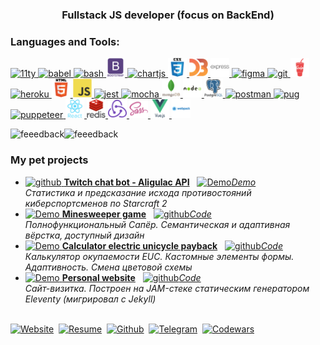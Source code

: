<h3 align="center">Fullstack JS developer (focus on BackEnd)</h3>


### Languages and Tools:

<p align="left">
 <a href="https://www.11ty.dev/" target="_blank"> <img src="https://gist.githubusercontent.com/vivek32ta/c7f7bf583c1fb1c58d89301ea40f37fd/raw/f4c85cce5790758286b8f155ef9a177710b995df/11ty.svg" alt="11ty" width="30" height="30"/> </a> <a href="https://babeljs.io/" target="_blank"> <img src="https://www.vectorlogo.zone/logos/babeljs/babeljs-icon.svg" alt="babel" width="30" height="30"/> </a> <a href="https://www.gnu.org/software/bash/" target="_blank"> <img src="https://www.vectorlogo.zone/logos/gnu_bash/gnu_bash-icon.svg" alt="bash" width="30" height="30"/> </a> <a href="https://getbootstrap.com" target="_blank"> <img src="https://raw.githubusercontent.com/devicons/devicon/master/icons/bootstrap/bootstrap-plain-wordmark.svg" alt="bootstrap" width="30" height="30"/> </a> <a href="https://www.chartjs.org" target="_blank"> <img src="https://www.chartjs.org/media/logo-title.svg" alt="chartjs" width="30" height="30"/> </a> <a href="https://www.w3schools.com/css/" target="_blank"> <img src="https://raw.githubusercontent.com/devicons/devicon/master/icons/css3/css3-original-wordmark.svg" alt="css3" width="30" height="30"/> </a> <a href="https://d3js.org/" target="_blank"> <img src="https://raw.githubusercontent.com/devicons/devicon/master/icons/d3js/d3js-original.svg" alt="d3js" width="30" height="30"/> </a> <a href="https://expressjs.com" target="_blank"> <img src="https://raw.githubusercontent.com/devicons/devicon/master/icons/express/express-original-wordmark.svg" alt="express" width="30" height="30"/> </a> <a href="https://www.figma.com/" target="_blank"> <img src="https://www.vectorlogo.zone/logos/figma/figma-icon.svg" alt="figma" width="30" height="30"/> </a> <a href="https://git-scm.com/" target="_blank"> <img src="https://www.vectorlogo.zone/logos/git-scm/git-scm-icon.svg" alt="git" width="30" height="30"/> </a> <a href="https://gulpjs.com" target="_blank"> <img src="https://raw.githubusercontent.com/devicons/devicon/master/icons/gulp/gulp-plain.svg" alt="gulp" width="30" height="30"/> </a> <a href="https://heroku.com" target="_blank"> <img src="https://www.vectorlogo.zone/logos/heroku/heroku-icon.svg" alt="heroku" width="30" height="30"/> </a> <a href="https://www.w3.org/html/" target="_blank"> <img src="https://raw.githubusercontent.com/devicons/devicon/master/icons/html5/html5-original-wordmark.svg" alt="html5" width="30" height="30"/> </a> <a href="https://developer.mozilla.org/en-US/docs/Web/JavaScript" target="_blank"> <img src="https://raw.githubusercontent.com/devicons/devicon/master/icons/javascript/javascript-original.svg" alt="javascript" width="30" height="30"/> </a> <a href="https://jestjs.io" target="_blank"> <img src="https://www.vectorlogo.zone/logos/jestjsio/jestjsio-icon.svg" alt="jest" width="30" height="30"/> </a> <a href="https://mochajs.org" target="_blank"> <img src="https://www.vectorlogo.zone/logos/mochajs/mochajs-icon.svg" alt="mocha" width="30" height="30"/> </a> <a href="https://www.mongodb.com/" target="_blank"> <img src="https://raw.githubusercontent.com/devicons/devicon/master/icons/mongodb/mongodb-original-wordmark.svg" alt="mongodb" width="30" height="30"/> </a> <a href="https://nodejs.org" target="_blank"> <img src="https://raw.githubusercontent.com/devicons/devicon/master/icons/nodejs/nodejs-original-wordmark.svg" alt="nodejs" width="30" height="30"/> </a> <a href="https://www.postgresql.org" target="_blank"> <img src="https://raw.githubusercontent.com/devicons/devicon/master/icons/postgresql/postgresql-original-wordmark.svg" alt="postgresql" width="30" height="30"/> </a> <a href="https://postman.com" target="_blank"> <img src="https://www.vectorlogo.zone/logos/getpostman/getpostman-icon.svg" alt="postman" width="30" height="30"/> </a> <a href="https://pugjs.org" target="_blank"> <img src="https://cdn.worldvectorlogo.com/logos/pug.svg" alt="pug" width="30" height="30"/> </a> <a href="https://github.com/puppeteer/puppeteer" target="_blank"> <img src="https://www.vectorlogo.zone/logos/pptrdev/pptrdev-official.svg" alt="puppeteer" width="30" height="30"/> </a> <a href="https://reactjs.org/" target="_blank"> <img src="https://raw.githubusercontent.com/devicons/devicon/master/icons/react/react-original-wordmark.svg" alt="react" width="30" height="30"/> </a> <a href="https://redis.io" target="_blank"> <img src="https://raw.githubusercontent.com/devicons/devicon/master/icons/redis/redis-original-wordmark.svg" alt="redis" width="30" height="30"/> </a> <a href="https://redux.js.org" target="_blank"> <img src="https://raw.githubusercontent.com/devicons/devicon/master/icons/redux/redux-original.svg" alt="redux" width="30" height="30"/> </a> <a href="https://sass-lang.com" target="_blank"> <img src="https://raw.githubusercontent.com/devicons/devicon/master/icons/sass/sass-original.svg" alt="sass" width="30" height="30"/> </a> <a href="https://vuejs.org/" target="_blank"> <img src="https://raw.githubusercontent.com/devicons/devicon/master/icons/vuejs/vuejs-original-wordmark.svg" alt="vuejs" width="30" height="30"/> </a> <a href="https://webpack.js.org" target="_blank"> <img src="https://raw.githubusercontent.com/devicons/devicon/d00d0969292a6569d45b06d3f350f463a0107b0d/icons/webpack/webpack-original-wordmark.svg" alt="webpack" width="30" height="30"/> </a> <br></p>

<p><img src="https://github-readme-stats.vercel.app/api/top-langs?username=feeedback&show_icons=true&locale=en&layout=compact" alt="feeedback"  height="165" /><img  src="https://github-readme-stats.vercel.app/api?username=feeedback&show_icons=true&locale=en" alt="feeedback" height="165"/></p>

### My pet projects

*   [<img src="https://simpleicons.org/icons/github.svg" alt="github" height="16"> **Twitch chat bot - Aligulac API**](https://github.com/feeedback/twitch_chat_bot_aligulac)&nbsp;&nbsp;&nbsp;[<img src="https://i.imgur.com/TPCmQvW.png" alt="Demo" height="16">_Demo_](https://www.twitch.tv/aligulac_bot)    
    _Cтатистика и предсказание исхода противостояний киберспортсменов по Starcraft 2_
*   [<img src="https://i.imgur.com/TPCmQvW.png" alt="Demo" height="16"> **Minesweeper game**](https://feeedback.github.io/minesweeper-project)&nbsp;&nbsp;&nbsp;[<img src="https://simpleicons.org/icons/github.svg" alt="github" height="16">_Code_](https://github.com/feeedback/twitch_chat_bot_aligulac)  
    _Полнофункциональный Сапёр. Семантическая и адаптивная вёрстка, доступный дизайн_
*   [<img src="https://i.imgur.com/TPCmQvW.png" alt="Demo" height="16"> **Calculator electric unicycle payback**](https://feeedback.github.io/calcEUCPayback)&nbsp;&nbsp;&nbsp;[<img src="https://simpleicons.org/icons/github.svg" alt="github" height="16">_Code_](https://github.com/feeedback/calcEUCPayback)  
    _Калькулятор окупаемости EUC. Кастомные элементы формы. Адаптивность. Смена цветовой схемы_
*   [<img src="https://i.imgur.com/TPCmQvW.png" alt="Demo" height="16"> **Personal website**](https://risok.now.sh)&nbsp;&nbsp;&nbsp;[<img src="https://simpleicons.org/icons/github.svg" alt="github" height="16">_Code_](https://github.com/feeedback/feeedback.github.io)  
    _Сайт-визитка. Построен на JAM-стеке статическим генератором Eleventy (мигрировал с Jekyll)_

<!-- *   [<img src="https://i.imgur.com/TPCmQvW.png" alt="Demo" height="16"> **Exercise tracker with DB**](https://glitch.com/edit/#!/exercise-tracker-risok)  
    _Планировщик упражнений. Учебный проект по работе с базами данных и сервером на FreeCodeCamp._ -->

\
[![Website](https://img.shields.io/badge/Website-%2390E59A.svg?style=for-the-badge&logo=influxdb&logoColor=darkgreen&color=f9f9f7)](https://risok.now.sh)&nbsp;
[![Resume](https://img.shields.io/badge/Resume-%234A5F88.svg?style=for-the-badge&logo=habr&logoColor=4A5F88&color=f9f9f7)](https://career.habr.com/risok)&nbsp;
[![Github](https://img.shields.io/badge/GitHub-%23FFFFFF.svg?style=for-the-badge&logo=github&logoColor=black&color=f9f9f7)](https://github.com/feeedback)&nbsp;
[![Telegram](https://img.shields.io/badge/Telegram-%230077B5.svg?style=for-the-badge&logo=Telegram&logoColor=white&color=f9f9f7)](https://t.me/risok)&nbsp;
[![Codewars](https://img.shields.io/badge/Codewars-%23B1361E.svg?style=for-the-badge&logo=Codewars&logoColor=B1361E&color=f9f9f7)](https://www.codewars.com/users/risok)&nbsp;
<!-- [![LinkedIn](https://img.shields.io/badge/LinkedIn-%230A66C2.svg?style=for-the-badge&logo=LinkedIn&logoColor=0A66C2&color=f9f9f7)](https://www.linkedin.com/in/risok) -->

